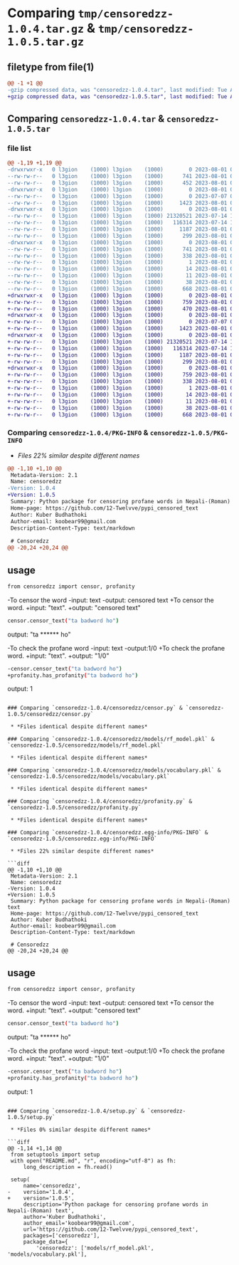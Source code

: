 # Comparing `tmp/censoredzz-1.0.4.tar.gz` & `tmp/censoredzz-1.0.5.tar.gz`

## filetype from file(1)

```diff
@@ -1 +1 @@
-gzip compressed data, was "censoredzz-1.0.4.tar", last modified: Tue Aug  1 05:24:46 2023, max compression
+gzip compressed data, was "censoredzz-1.0.5.tar", last modified: Tue Aug  1 05:32:50 2023, max compression
```

## Comparing `censoredzz-1.0.4.tar` & `censoredzz-1.0.5.tar`

### file list

```diff
@@ -1,19 +1,19 @@
-drwxrwxr-x   0 l3gion    (1000) l3gion    (1000)        0 2023-08-01 05:24:46.167604 censoredzz-1.0.4/
--rw-rw-r--   0 l3gion    (1000) l3gion    (1000)      741 2023-08-01 05:24:46.167604 censoredzz-1.0.4/PKG-INFO
--rw-rw-r--   0 l3gion    (1000) l3gion    (1000)      452 2023-08-01 05:23:27.000000 censoredzz-1.0.4/README.md
-drwxrwxr-x   0 l3gion    (1000) l3gion    (1000)        0 2023-08-01 05:24:46.135603 censoredzz-1.0.4/censoredzz/
--rw-rw-r--   0 l3gion    (1000) l3gion    (1000)        0 2023-07-07 02:42:13.000000 censoredzz-1.0.4/censoredzz/__init__.py
--rw-rw-r--   0 l3gion    (1000) l3gion    (1000)     1423 2023-08-01 05:05:29.000000 censoredzz-1.0.4/censoredzz/censor.py
-drwxrwxr-x   0 l3gion    (1000) l3gion    (1000)        0 2023-08-01 05:24:46.163604 censoredzz-1.0.4/censoredzz/models/
--rw-rw-r--   0 l3gion    (1000) l3gion    (1000) 21320521 2023-07-14 16:02:01.000000 censoredzz-1.0.4/censoredzz/models/rf_model.pkl
--rw-rw-r--   0 l3gion    (1000) l3gion    (1000)   116314 2023-07-14 15:43:19.000000 censoredzz-1.0.4/censoredzz/models/vocabulary.pkl
--rw-rw-r--   0 l3gion    (1000) l3gion    (1000)     1187 2023-08-01 05:05:35.000000 censoredzz-1.0.4/censoredzz/profanity.py
--rw-rw-r--   0 l3gion    (1000) l3gion    (1000)      299 2023-08-01 04:44:16.000000 censoredzz-1.0.4/censoredzz/util.py
-drwxrwxr-x   0 l3gion    (1000) l3gion    (1000)        0 2023-08-01 05:24:46.135603 censoredzz-1.0.4/censoredzz.egg-info/
--rw-rw-r--   0 l3gion    (1000) l3gion    (1000)      741 2023-08-01 05:24:46.000000 censoredzz-1.0.4/censoredzz.egg-info/PKG-INFO
--rw-rw-r--   0 l3gion    (1000) l3gion    (1000)      338 2023-08-01 05:24:46.000000 censoredzz-1.0.4/censoredzz.egg-info/SOURCES.txt
--rw-rw-r--   0 l3gion    (1000) l3gion    (1000)        1 2023-08-01 05:24:46.000000 censoredzz-1.0.4/censoredzz.egg-info/dependency_links.txt
--rw-rw-r--   0 l3gion    (1000) l3gion    (1000)       14 2023-08-01 05:24:46.000000 censoredzz-1.0.4/censoredzz.egg-info/requires.txt
--rw-rw-r--   0 l3gion    (1000) l3gion    (1000)       11 2023-08-01 05:24:46.000000 censoredzz-1.0.4/censoredzz.egg-info/top_level.txt
--rw-rw-r--   0 l3gion    (1000) l3gion    (1000)       38 2023-08-01 05:24:46.167604 censoredzz-1.0.4/setup.cfg
--rw-rw-r--   0 l3gion    (1000) l3gion    (1000)      668 2023-08-01 05:24:43.000000 censoredzz-1.0.4/setup.py
+drwxrwxr-x   0 l3gion    (1000) l3gion    (1000)        0 2023-08-01 05:32:50.222530 censoredzz-1.0.5/
+-rw-rw-r--   0 l3gion    (1000) l3gion    (1000)      759 2023-08-01 05:32:50.222530 censoredzz-1.0.5/PKG-INFO
+-rw-rw-r--   0 l3gion    (1000) l3gion    (1000)      470 2023-08-01 05:31:58.000000 censoredzz-1.0.5/README.md
+drwxrwxr-x   0 l3gion    (1000) l3gion    (1000)        0 2023-08-01 05:32:50.190529 censoredzz-1.0.5/censoredzz/
+-rw-rw-r--   0 l3gion    (1000) l3gion    (1000)        0 2023-07-07 02:42:13.000000 censoredzz-1.0.5/censoredzz/__init__.py
+-rw-rw-r--   0 l3gion    (1000) l3gion    (1000)     1423 2023-08-01 05:05:29.000000 censoredzz-1.0.5/censoredzz/censor.py
+drwxrwxr-x   0 l3gion    (1000) l3gion    (1000)        0 2023-08-01 05:32:50.222530 censoredzz-1.0.5/censoredzz/models/
+-rw-rw-r--   0 l3gion    (1000) l3gion    (1000) 21320521 2023-07-14 16:02:01.000000 censoredzz-1.0.5/censoredzz/models/rf_model.pkl
+-rw-rw-r--   0 l3gion    (1000) l3gion    (1000)   116314 2023-07-14 15:43:19.000000 censoredzz-1.0.5/censoredzz/models/vocabulary.pkl
+-rw-rw-r--   0 l3gion    (1000) l3gion    (1000)     1187 2023-08-01 05:05:35.000000 censoredzz-1.0.5/censoredzz/profanity.py
+-rw-rw-r--   0 l3gion    (1000) l3gion    (1000)      299 2023-08-01 04:44:16.000000 censoredzz-1.0.5/censoredzz/util.py
+drwxrwxr-x   0 l3gion    (1000) l3gion    (1000)        0 2023-08-01 05:32:50.190529 censoredzz-1.0.5/censoredzz.egg-info/
+-rw-rw-r--   0 l3gion    (1000) l3gion    (1000)      759 2023-08-01 05:32:50.000000 censoredzz-1.0.5/censoredzz.egg-info/PKG-INFO
+-rw-rw-r--   0 l3gion    (1000) l3gion    (1000)      338 2023-08-01 05:32:50.000000 censoredzz-1.0.5/censoredzz.egg-info/SOURCES.txt
+-rw-rw-r--   0 l3gion    (1000) l3gion    (1000)        1 2023-08-01 05:32:50.000000 censoredzz-1.0.5/censoredzz.egg-info/dependency_links.txt
+-rw-rw-r--   0 l3gion    (1000) l3gion    (1000)       14 2023-08-01 05:32:50.000000 censoredzz-1.0.5/censoredzz.egg-info/requires.txt
+-rw-rw-r--   0 l3gion    (1000) l3gion    (1000)       11 2023-08-01 05:32:50.000000 censoredzz-1.0.5/censoredzz.egg-info/top_level.txt
+-rw-rw-r--   0 l3gion    (1000) l3gion    (1000)       38 2023-08-01 05:32:50.222530 censoredzz-1.0.5/setup.cfg
+-rw-rw-r--   0 l3gion    (1000) l3gion    (1000)      668 2023-08-01 05:32:05.000000 censoredzz-1.0.5/setup.py
```

### Comparing `censoredzz-1.0.4/PKG-INFO` & `censoredzz-1.0.5/PKG-INFO`

 * *Files 22% similar despite different names*

```diff
@@ -1,10 +1,10 @@
 Metadata-Version: 2.1
 Name: censoredzz
-Version: 1.0.4
+Version: 1.0.5
 Summary: Python package for censoring profane words in Nepali-(Roman) text
 Home-page: https://github.com/12-Twelvve/pypi_censored_text
 Author: Kuber Budhathoki
 Author-email: koobear99@gmail.com
 Description-Content-Type: text/markdown
 
 # Censoredzz
@@ -20,24 +20,24 @@
 ```
 
 ## usage
 
 ```bash
 from censoredzz import censor, profanity
 ```
-To censor the word
-input: text
-output: censored text
+To censor the word.
+input: "text".
+output: "censored text"
 ```bash
 censor.censor_text("ta badword ho")
 ```
 output:
 "ta ****** ho"
 
-To check the profane word
-input: text
-output:1/0
+To check the profane word.
+input: "text".
+output: "1/0"
 ```bash
-censor.censor_text("ta badword ho")
+profanity.has_profanity("ta badword ho")
 ```
 output:
 1
```

### Comparing `censoredzz-1.0.4/censoredzz/censor.py` & `censoredzz-1.0.5/censoredzz/censor.py`

 * *Files identical despite different names*

### Comparing `censoredzz-1.0.4/censoredzz/models/rf_model.pkl` & `censoredzz-1.0.5/censoredzz/models/rf_model.pkl`

 * *Files identical despite different names*

### Comparing `censoredzz-1.0.4/censoredzz/models/vocabulary.pkl` & `censoredzz-1.0.5/censoredzz/models/vocabulary.pkl`

 * *Files identical despite different names*

### Comparing `censoredzz-1.0.4/censoredzz/profanity.py` & `censoredzz-1.0.5/censoredzz/profanity.py`

 * *Files identical despite different names*

### Comparing `censoredzz-1.0.4/censoredzz.egg-info/PKG-INFO` & `censoredzz-1.0.5/censoredzz.egg-info/PKG-INFO`

 * *Files 22% similar despite different names*

```diff
@@ -1,10 +1,10 @@
 Metadata-Version: 2.1
 Name: censoredzz
-Version: 1.0.4
+Version: 1.0.5
 Summary: Python package for censoring profane words in Nepali-(Roman) text
 Home-page: https://github.com/12-Twelvve/pypi_censored_text
 Author: Kuber Budhathoki
 Author-email: koobear99@gmail.com
 Description-Content-Type: text/markdown
 
 # Censoredzz
@@ -20,24 +20,24 @@
 ```
 
 ## usage
 
 ```bash
 from censoredzz import censor, profanity
 ```
-To censor the word
-input: text
-output: censored text
+To censor the word.
+input: "text".
+output: "censored text"
 ```bash
 censor.censor_text("ta badword ho")
 ```
 output:
 "ta ****** ho"
 
-To check the profane word
-input: text
-output:1/0
+To check the profane word.
+input: "text".
+output: "1/0"
 ```bash
-censor.censor_text("ta badword ho")
+profanity.has_profanity("ta badword ho")
 ```
 output:
 1
```

### Comparing `censoredzz-1.0.4/setup.py` & `censoredzz-1.0.5/setup.py`

 * *Files 0% similar despite different names*

```diff
@@ -1,14 +1,14 @@
 from setuptools import setup
 with open("README.md", "r", encoding="utf-8") as fh:
     long_description = fh.read()
 
 setup(
     name='censoredzz',
-    version='1.0.4',
+    version='1.0.5',
     description='Python package for censoring profane words in Nepali-(Roman) text',
     author='Kuber Budhathoki',
     author_email='koobear99@gmail.com',
     url='https://github.com/12-Twelvve/pypi_censored_text',
     packages=['censoredzz'],
     package_data={
         'censoredzz': ['models/rf_model.pkl', 'models/vocabulary.pkl'],
```

